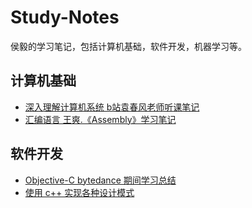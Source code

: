 # Study-Notes
侯毅的学习笔记，包括计算机基础，软件开发，机器学习等。
## 计算机基础
+ [深入理解计算机系统 b站袁春风老师听课笔记](https://github.com/lyfhouyi/Study-Notes/tree/CSAPP)
+ [汇编语言 王爽.《Assembly》学习笔记](https://github.com/lyfhouyi/Study-Notes/tree/Assembly)

## 软件开发
+ [Objective-C bytedance 期间学习总结](https://github.com/lyfhouyi/Study-Notes/tree/Objective-C)
+ [使用 c++ 实现各种设计模式](https://github.com/lyfhouyi/Study-Notes/tree/Design-Pattern)
